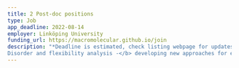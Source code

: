 ```yaml
---
title: 2 Post-doc positions
type: Job
app_deadline: 2022-08-14
employer: Linköping University
funding_url: https://macromolecular.github.io/join
description: "*Deadline is estimated, check listing webpage for updates.<br><br>* These positions will be tailored to the successful applicant’s skills, in the following projects; <b>(1) Multi-dataset analysis -</b>  developing new approaches for extracting weak signal from macromolecular electron density. For our previous work, see the [PanDDA webpage](https://pandda.bitbucket.io/pandda/), <b>(2) 
Disorder and flexibility analysis -</b> developing new approaches for extracting and characterising flexibility in experimental macromolecular structures. For our previous work, see the [ECHT webpage](https://pandda.bitbucket.io/pandemic/echt.html), <b>(3) Multi-dataset analysis of protein dynamics -</b> developing new multi-dataset approaches for modelling crystallographic and cryo-EM macromolecular structures, <b>(4) Statistical methods of model building and decision making</b> in macromolecular crystallography/cryo-EM."
---
```

